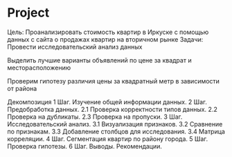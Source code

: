 # Project
Цель:
Проанализировать стоимость квартир в Иркуске с помощью данных с сайта о продажах квартир на вторичном рынке
Задачи:
Провести исследовательский анализ данных

Выделить лучшие варианты объявлений по цене за квадрат и месторасположению

Проверим гипотезу различия цены за квадратный метр в зависимости от района 

Декомпозиция
1 Шаг. Изучение общей информации данных.
2 Шаг. Предобработка данных. 2.1 Проверка корректности типов данных. 2.2 Проверка на дубликаты. 2.3 Проверка на пропуски.
3 Шаг. Исследовательский анализ. 3.1 Визуализация признаков. 3.2 Сравнение по признакам. 3.3 Добавление столбцов для исследования. 3.4 Матрица корреляции.
4 Шаг. Сегментация квартир по району города.
5 Шаг. Проверка гипотезы.
6 Шаг. Выводы. Рекомендации.
